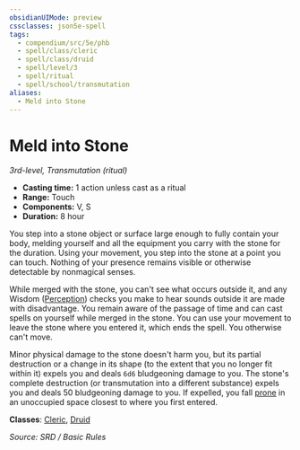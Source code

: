 ```yaml
---
obsidianUIMode: preview
cssclasses: json5e-spell
tags:
  - compendium/src/5e/phb
  - spell/class/cleric
  - spell/class/druid
  - spell/level/3
  - spell/ritual
  - spell/school/transmutation
aliases:
  - Meld into Stone
---
```

# Meld into Stone
*3rd-level, Transmutation (ritual)*  

- **Casting time:** 1 action unless cast as a ritual
- **Range:** Touch
- **Components:** V, S
- **Duration:** 8 hour

You step into a stone object or surface large enough to fully contain your body, melding yourself and all the equipment you carry with the stone for the duration. Using your movement, you step into the stone at a point you can touch. Nothing of your presence remains visible or otherwise detectable by nonmagical senses.

While merged with the stone, you can't see what occurs outside it, and any Wisdom ([Perception](rules/skills.md#Perception)) checks you make to hear sounds outside it are made with disadvantage. You remain aware of the passage of time and can cast spells on yourself while merged in the stone. You can use your movement to leave the stone where you entered it, which ends the spell. You otherwise can't move.

Minor physical damage to the stone doesn't harm you, but its partial destruction or a change in its shape (to the extent that you no longer fit within it) expels you and deals `6d6` bludgeoning damage to you. The stone's complete destruction (or transmutation into a different substance) expels you and deals 50 bludgeoning damage to you. If expelled, you fall [prone](rules/conditions.md#prone) in an unoccupied space closest to where you first entered.

**Classes**: [Cleric](cleric.md), [Druid](DND%20Markdown/compendium/classes/Druid/druid.md)

*Source: SRD / Basic Rules*